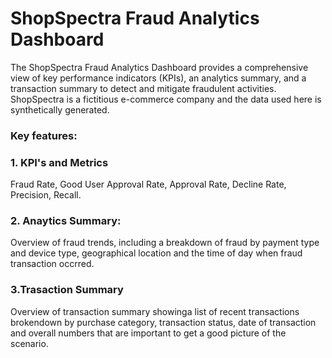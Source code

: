 # ShopSpectra Fraud Analytics Dashboard




The ShopSpectra Fraud Analytics Dashboard provides a comprehensive view of key performance indicators (KPIs), an analytics summary, and a transaction summary to detect and mitigate fraudulent activities. ShopSpectra is a fictitious e-commerce company and the data used here is synthetically generated. 

### Key features:

### 1. KPI's and Metrics
Fraud Rate, Good User Approval Rate, Approval Rate, Decline Rate, Precision, Recall. 

### 2. Anaytics Summary:
Overview of fraud trends, including a breakdown of fraud by payment type and device type, geographical location and the time of day when fraud transaction occrred. 

### 3.Trasaction Summary
Overview of transaction summary showinga list of recent transactions brokendown by purchase category, transaction status, date of transaction and overall numbers that are important to get a good picture of the scenario.
